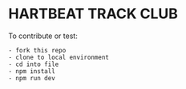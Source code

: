 # HARTBEAT TRACK CLUB

To contribute or test:

```
- fork this repo
- clone to local environment
- cd into file
- npm install
- npm run dev
```
